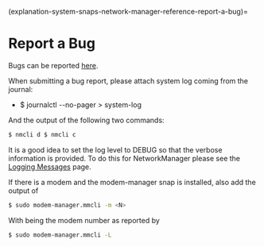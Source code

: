 (explanation-system-snaps-network-manager-reference-report-a-bug)=
# Report a Bug


Bugs can be reported [here](https://bugs.launchpad.net/snappy-hwe-snaps/+filebug).

When submitting a bug report, please attach system log coming from the journal:

* $ journalctl --no-pager > system-log

And the output of the following two commands:

```bash
$ nmcli d $ nmcli c
```
It is a good idea to set the log level to DEBUG so that the verbose information is provided. To do this for NetworkManager please see the [Logging Messages](/explanation/system-snaps/network-manager/how-to-guides/message-logging) page.

If there is a modem and the modem-manager snap is installed, also add the output of
```bash
$ sudo modem-manager.mmcli -m <N>
```
With being the modem number as reported by
```bash
$ sudo modem-manager.mmcli -L
```

